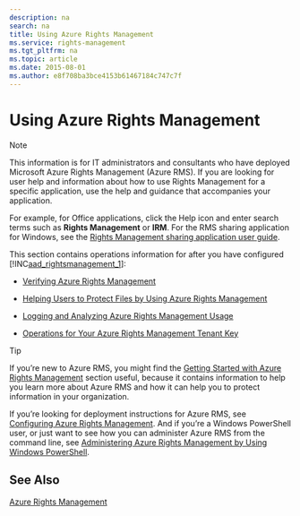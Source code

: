 ```yaml
---
description: na
search: na
title: Using Azure Rights Management
ms.service: rights-management
ms.tgt_pltfrm: na
ms.topic: article
ms.date: 2015-08-01
ms.author: e8f708ba3bce4153b61467184c747c7f
---
```

# Using Azure Rights Management
> [!NOTE]
> This information is for IT administrators and consultants who have deployed Microsoft Azure Rights Management (Azure RMS). If you are looking for user help and information about how to use Rights Management for a specific application, use the help and guidance that accompanies your application.
> 
> For example, for Office applications, click the Help icon and enter search terms such as **Rights Management** or **IRM**. For the RMS sharing application for Windows, see the [Rights Management sharing application user guide](http://technet.microsoft.com/library/dn339006.aspx).

This section contains operations information for after you have configured   [!INC[aad_rightsmanagement_1](../Token/aad_rightsmanagement_1_md.md)]:

- [Verifying Azure Rights Management](../Topic/Verifying_Azure_Rights_Management.md)

- [Helping Users to Protect Files by Using Azure Rights Management](../Topic/Helping_Users_to_Protect_Files_by_Using_Azure_Rights_Management.md)

- [Logging and Analyzing Azure Rights Management Usage](../Topic/Logging_and_Analyzing_Azure_Rights_Management_Usage.md)

- [Operations for Your Azure Rights Management Tenant Key](../Topic/Operations_for_Your_Azure_Rights_Management_Tenant_Key.md)

> [!TIP]
> If you’re new to Azure RMS, you might find the [Getting Started with Azure Rights Management](../Topic/Getting_Started_with_Azure_Rights_Management.md) section useful, because it contains information to help you learn more about Azure RMS and how it can help you to protect information in your organization.
> 
> If you’re looking for deployment instructions for Azure RMS, see [Configuring Azure Rights Management](../Topic/Configuring_Azure_Rights_Management.md). And if you’re a Windows PowerShell user, or just want to see how you can administer Azure RMS from the command line, see [Administering Azure Rights Management by Using Windows PowerShell](../Topic/Administering_Azure_Rights_Management_by_Using_Windows_PowerShell.md).

## See Also
[Azure Rights Management](../Topic/Azure_Rights_Management.md)

